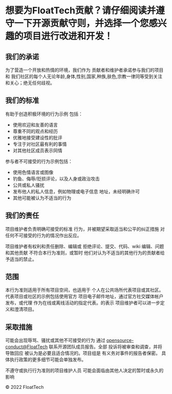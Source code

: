 
# 想要为FloatTech贡献？请仔细阅读并遵守一下开源贡献守则，并选择一个您感兴趣的项目进行改进和开发！
## 我们的承诺

为了营造一个开放和热情的环境，我们作为
贡献者和维护者承诺参与我们的项目和
我们社区的每个人无论年龄,身体,性别,国家,种族,肤色,宗教一律同等受到关注和关心；绝无任何歧视。


## 我们的标准

有助于创造积极环境的行为示例
包括：

* 使用欢迎和友善的语言
* 尊重不同的观点和经历
* 优雅地接受建设性的批评
* 专注于对社区最有利的事情
* 对其他社区成员表示同情

参与者不可接受的行为示例包括：

* 使用色情语言或图像
* 钓鱼、侮辱/贬损评论，以及人身或政治攻击
* 公共或私人骚扰
* 发布他人的私人信息，例如物理或电子信息
  地址，未经明确许可
* 其他可能被认为不适当的行为

## 我们的责任

项目维护者负责明确可接受的标准
行为，并被期望采取适当和公平的纠正措施
对任何不可接受的行为的情况作出反应。

项目维护者有权利和责任删除、编辑或
拒绝评论、提交、代码、wiki 编辑、问题和其他贡献
不符合本行为准则，或暂时
他们对认为不适当的其他行为的贡献者给予适当的禁止。


## 范围

本行为准则适用于所有项目空间，也适用于
个人在公共场所代表项目或其社区。
代表项目或社区的示例包括使用官方
项目电子邮件地址，通过官方社交媒体帐户发布，或代理
作为在线或离线活动的指定代表。的表示
项目维护者可以进一步定义和澄清项目。

## 采取措施

可能会出现辱骂、骚扰或其他不可接受的行为
通过 [opensource-conduct@FloatTech](mailto:a15964199298@163.com) 联系开源团队成员报告。全部
投诉将被审查和调查，并将导致回应
被认为是必要且适合情况的。项目组是
有义务对事件的报告者保密。
具体执行政策的更多细节可能会单独发布。

不遵守或执行行为准则的项目维护人员
可能会面临由其他人决定的暂时或永久的影响


© 2022 FloatTech 
